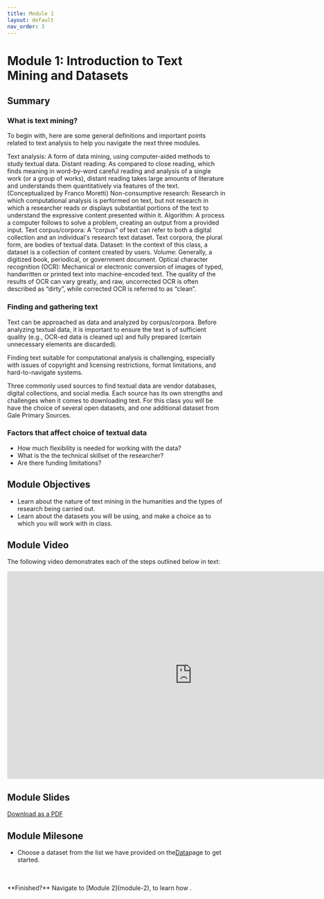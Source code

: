 ```yaml
---
title: Module 1
layout: default
nav_order: 3
---
```


# Module 1: Introduction to Text Mining and Datasets

## Summary
### What is text mining? 

To begin with, here are some general definitions and important points related to text analysis to help you navigate the next three modules.

Text analysis: A form of data mining, using computer-aided methods to study textual data.
Distant reading: As compared to close reading, which finds meaning in word-by-word careful reading and analysis of a single work (or a group of works), distant reading takes large amounts of literature and understands them quantitatively via features of the text. (Conceptualized by Franco Moretti)
Non-consumptive research: Research in which computational analysis is performed on text, but not research in which a researcher reads or displays substantial portions of the text to understand the expressive content presented within it.
Algorithm: A process a computer follows to solve a problem, creating an output from a provided input.
Text corpus/corpora: A “corpus” of text can refer to both a digital collection and an individual's research text dataset. Text corpora, the plural form, are bodies of textual data.
Dataset: In the context of this class, a dataset is a collection of content created by users.
Volume: Generally, a digitized book, periodical, or government document.
Optical character recognition (OCR): Mechanical or electronic conversion of images of typed, handwritten or printed text into machine-encoded text. The quality of the results of OCR can vary greatly, and raw, uncorrected OCR is often described as “dirty”, while corrected OCR is referred to as “clean”. 

### Finding and gathering text

Text can be approached as data and analyzed by corpus/corpora.
Before analyzing textual data, it is important to ensure the text is of sufficient quality (e.g., OCR-ed data is cleaned up) and fully prepared (certain unnecessary elements are discarded).

Finding text suitable for computational analysis is challenging, especially with issues of copyright and licensing restrictions, format limitations, and hard-to-navigate systems.

Three commonly used sources to find textual data are vendor databases, digital collections, and social media. Each source has its own strengths and challenges when it comes to downloading text. For this class you will be have the choice of several open datasets, and one additional dataset from Gale Primary Sources.

### Factors that affect choice of textual data 

- How much flexibility is needed for working with the data?
- What is the the technical skillset of the researcher?
- Are there  funding limitations?

## Module Objectives 
- Learn about the nature of text mining in the humanities and the types of research being carried out.
- Learn about the datasets you will be using, and make a choice as to which you will work with in class.

## Module Video
The following video demonstrates each of the steps outlined below in text:
<iframe height="480" width="853" allowfullscreen frameborder=0 src="https://echo360.ca/media/db64dd93-a736-4936-9517-8d0a18c16a3e/public?autoplay=false&automute=false"></iframe>

## Module Slides
[Download as a PDF]()


## Module Milesone
- Choose a dataset from the list we have provided on the[Data](data)page to get started.


<br>
<br>
**Finished?** Navigate to [Module 2](module-2), to learn how . 